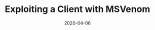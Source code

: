 ---
path: "/tutorials/securitypentesttools/exploitingClientMsvenom"
date: "2020-04-06"
title: "Exploiting a Client with MSVenom"
---